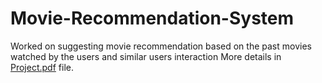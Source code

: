 # Movie-Recommendation-System
Worked on suggesting movie recommendation based on the past movies watched by the users and similar users interaction
More details in [Project.pdf](https://github.com/ananthnarasimhan/Movie-Recommendation-System/blob/main/Project.pdf) file.
